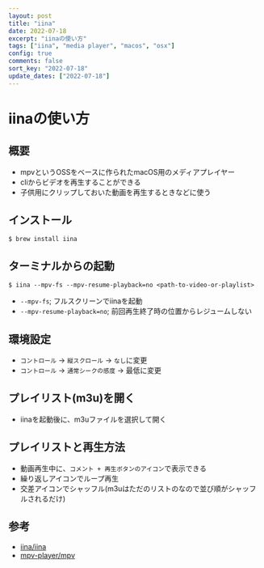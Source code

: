 ```yaml
---
layout: post
title: "iina"
date: 2022-07-18
excerpt: "iinaの使い方"
tags: ["iina", "media player", "macos", "osx"]
config: true
comments: false
sort_key: "2022-07-18"
update_dates: ["2022-07-18"]
---
```


# iinaの使い方

## 概要
 - mpvというOSSをベースに作られたmacOS用のメディアプレイヤー
 - cliからビデオを再生することができる
 - 子供用にクリップしておいた動画を再生するときなどに使う

## インストール

```console
$ brew install iina
```

## ターミナルからの起動

```console
$ iina --mpv-fs --mpv-resume-playback=no <path-to-video-or-playlist>
```
 - `--mpv-fs`; フルスクリーンでiinaを起動
 - `--mpv-resume-playback=no`; 前回再生終了時の位置からレジュームしない

## 環境設定
 - `コントロール` -> `縦スクロール` -> `なし`に変更
 - `コントロール` -> `通常シークの感度` -> 最低に変更

## プレイリスト(m3u)を開く
 - iinaを起動後に、m3uファイルを選択して開く

## プレイリストと再生方法
 - 動画再生中に、`コメント + 再生ボタンのアイコン`で表示できる
 - 繰り返しアイコンでループ再生
 - 交差アイコンでシャッフル(m3uはただのリストのなので並び順がシャッフルされるだけ)

## 参考
 - [iina/iina](https://github.com/iina/iina)
 - [mpv-player/mpv](https://github.com/mpv-player/mpv)
